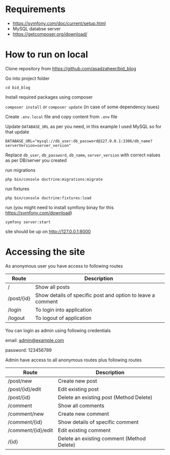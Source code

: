 # Requirements

 - https://symfony.com/doc/current/setup.html
 - MySQL databse server
 - https://getcomposer.org/download/

# How to run on local

Clone repository from https://github.com/asadzaheer/bid_blog

Go into project folder

`cd bid_blog`

Install required packages using composer

`composer install` or `composer update` (in case of some dependency isues)

Create `.env.local` file and copy content from `.env` file

Update `DATABASE_URL` as per you need, in this example I used MySQL so for that update

`DATABASE_URL="mysql://db_user:db_password@127.0.0.1:3306/db_name?serverVersion=server_version"`

Replace `db_user`, `db_password`, `db_name`, `server_version` with correct values as per DB/server you created

run migrations

`php bin/console doctrine:migrations:migrate`

run fixtures

`php bin/console doctrine:fixtures:load`

run (you might need to install symfony binay for this https://symfony.com/download)

`symfony server:start`

site should be up on http://127.0.0.1:8000

# Accessing the site

As anonymous user you have access to following routes

| Route | Description |
| ------ | ------ |
| / | Show all posts |
| /post/{id} | Show details of specific post and option to leave a comment |
| /login | To login into application |
| /logout | To logout of application |

You can login as admin using following credentials

email: admin@example.com

password: 123456789

Admin have access to all anonymous routes plus following routes

| Route | Description |
| ------ | ------ |
| /post/new | Create new post |
| /post/{id}/edit | Edit existing post |
| /post/{id} | Delete an existing post (Method Delete) |
| /comment | Show all comments |
| /comment/new | Create new comment |
| /comment/{id} | Show details of specific comment |
| /comment/{id}/edit | Edit existing comment |
| /{id} | Delete an existing comment (Method Delete) |